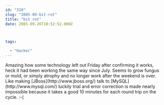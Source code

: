 ```yaml
---
id: "318"
slug: "2005-09-bit-rot"
title: "bit rot"
date: 2005-09-26T10:52:52.000Z



tags:

  - "Hacker"
---
```

<div class="sqs-html-content">
  <p>Amazing how some technology left out Friday after confirming it works,  heck it had been working the same way since July.  Seems to grow fungus or mold, or simply atrophy and no longer work after the weekend is over.
Like making [JBoss](http://www.jboss.org/) talk to [MySQL](http://www.mysql.com/) luckily trial and error correction is made nearly impossible because it takes a good 10 minutes for each round trip on the cycle. :-(</p>
</div>
